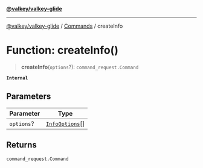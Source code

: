 [**@valkey/valkey-glide**](../../README.md)

***

[@valkey/valkey-glide](../../modules.md) / [Commands](../README.md) / createInfo

# Function: createInfo()

> **createInfo**(`options`?): `command_request.Command`

**`Internal`**

## Parameters

| Parameter | Type |
| ------ | ------ |
| `options`? | [`InfoOptions`](../enumerations/InfoOptions.md)[] |

## Returns

`command_request.Command`

